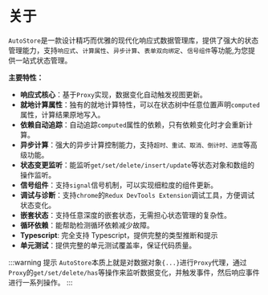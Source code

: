 # 关于

`AutoStore`是一款设计精巧而优雅的现代化响应式数据管理库，提供了强大的状态管理能力，支持`响应式`、`计算属性`、`异步计算`、`表单双向绑定`、`信号组件`等功能,为您提供一站式状态管理。

**主要特性：**

-   **响应式核心**：基于`Proxy`实现，数据变化自动触发视图更新。
-   **就地计算属性**：独有的就地计算特性，可以在状态树中任意位置声明`computed`属性，计算结果原地写入。
-   **依赖自动追踪**：自动追踪`computed`属性的依赖，只有依赖变化时才会重新计算。
-   **异步计算**：强大的异步计算控制能力，支持`超时、重试、取消、倒计时、进度`等高级功能。
-   **状态变更监听**：能监听`get/set/delete/insert/update`等状态对象和数组的操作监听。
-   **信号组件**：支持`signal`信号机制，可以实现细粒度的组件更新。
-   **调试与诊断**：支持`chrome`的`Redux DevTools Extension`调试工具，方便调试状态变化。
-   **嵌套状态**：支持任意深度的嵌套状态，无需担心状态管理的复杂性。
-   **循环依赖**：能帮助检测循环依赖减少故障。
-   **Typescript**: 完全支持 Typescript，提供完整的类型推断和提示
-   **单元测试**：提供完整的单元测试覆盖率，保证代码质量。

:::warning 提示
`AutoStore`本质上就是对数据对象`{...}`进行`Proxy`代理，通过`Proxy`的`get/set/delete/has`等操作来监听数据变化，并触发事件，然后响应事件进行一系列操作。
:::
